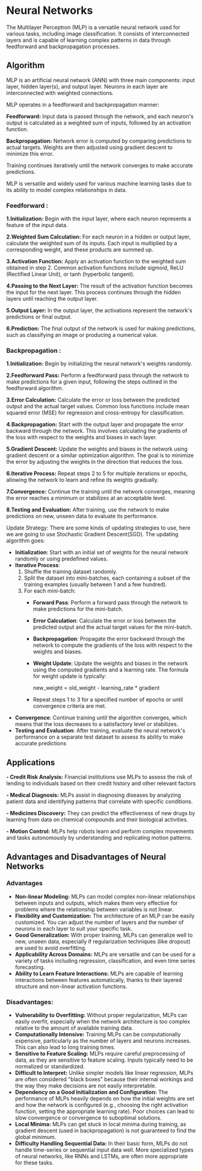 # Neural Networks

The Multilayer Perceptron (MLP) is a versatile neural network used for various tasks, including image classification. It consists of interconnected layers and is capable of learning complex patterns in data through feedforward and backpropagation processes.


## Algorithm 
MLP is an artificial neural network (ANN) with three main components: input layer, hidden layer(s), and output layer. Neurons in each layer are interconnected with weighted connections.

MLP operates in a feedforward and backpropagation manner:

**Feedforward:** Input data is passed through the network, and each neuron's output is calculated as a weighted sum of inputs, followed by an activation function.

**Backpropagation:** Network error is computed by comparing predictions to actual targets. Weights are then adjusted using gradient descent to minimize this error.

Training continues iteratively until the network converges to make accurate predictions.

MLP is versatile and widely used for various machine learning tasks due to its ability to model complex relationships in data.

### Feedforward :
**1.Initialization:** Begin with the input layer, where each neuron represents a feature of the input data.

**2.Weighted Sum Calculation:** For each neuron in a hidden or output layer, calculate the weighted sum of its inputs. Each input is multiplied by a corresponding weight, and these products are summed up.

**3.Activation Function:** Apply an activation function to the weighted sum obtained in step 2. Common activation functions include sigmoid, ReLU (Rectified Linear Unit), or tanh (hyperbolic tangent).

**4.Passing to the Next Layer:** The result of the activation function becomes the input for the next layer. This process continues through the hidden layers until reaching the output layer.

**5.Output Layer:** In the output layer, the activations represent the network's predictions or final output.

**6.Prediction:** The final output of the network is used for making predictions, such as classifying an image or producing a numerical value.

### Backpropagation :
**1.Initialization:** Begin by initializing the neural network's weights randomly.

**2.Feedforward Pass:** Perform a feedforward pass through the network to make predictions for a given input, following the steps outlined in the feedforward algorithm.

**3.Error Calculation:** Calculate the error or loss between the predicted output and the actual target values. Common loss functions include mean squared error (MSE) for regression and cross-entropy for classification.

**4.Backpropagation:** Start with the output layer and propagate the error backward through the network. This involves calculating the gradients of the loss with respect to the weights and biases in each layer.

**5.Gradient Descent:** Update the weights and biases in the network using gradient descent or a similar optimization algorithm. The goal is to minimize the error by adjusting the weights in the direction that reduces the loss.

**6.Iterative Process:** Repeat steps 2 to 5 for multiple iterations or epochs, allowing the network to learn and refine its weights gradually.

**7.Convergence:** Continue the training until the network converges, meaning the error reaches a minimum or stabilizes at an acceptable level.

**8.Testing and Evaluation:** After training, use the network to make predictions on new, unseen data to evaluate its performance.

Update Strategy:
There are some kinds of updating strategies to use, here we are going to use Stochastic Gradient Descent(SGD).
The updating algorithm goes:
- **Initialization**: Start with an initial set of weights for the neural network randomly or using predefined values.
- **Iterative Process**:
  1. Shuffle the training dataset randomly.
  2. Split the dataset into mini-batches, each containing a subset of the training examples (usually between 1 and a few hundred).
  3. For each mini-batch:
     - **Forward Pass**: Perform a forward pass through the network to make predictions for the mini-batch.
     - **Error Calculation**: Calculate the error or loss between the predicted output and the actual target values for the mini-batch.
     - **Backpropagation**: Propagate the error backward through the network to compute the gradients of the loss with respect to the weights and biases.
     - **Weight Update**: Update the weights and biases in the network using the computed gradients and a learning rate. The formula for weight update is typically:
         
       new_weight = old_weight - learning_rate * gradient
         
     - Repeat steps 1 to 3 for a specified number of epochs or until convergence criteria are met.
- **Convergence**: Continue training until the algorithm converges, which means that the loss decreases to a satisfactory level or stabilizes.
- **Testing and Evaluation**: After training, evaluate the neural network's performance on a separate test dataset to assess its ability to make accurate predictions

## Applications
**- Credit Risk Analysis:** Financial institutions use MLPs to assess the risk of lending to individuals based on their credit history and other relevant factors

**- Medical Diagnosis:** MLPs assist in diagnosing diseases by analyzing patient data and identifying patterns that correlate with specific conditions.

**- Medicines Discovery:** They can predict the effectiveness of new drugs by learning from data on chemical compounds and their biological activities.

**- Motion Control:** MLPs help robots learn and perform complex movements and tasks autonomously by understanding and replicating motion patterns.

## Advantages and Disadvantages of Neural Networks

### Advantages

- **Non-linear Modeling:** MLPs can model complex non-linear relationships between inputs and outputs, which makes them very effective for problems where the relationship between variables is not linear.
- **Flexibility and Customization:** The architecture of an MLP can be easily customized. You can adjust the number of layers and the number of neurons in each layer to suit your specific task.
- **Good Generalization:** With proper training, MLPs can generalize well to new, unseen data, especially if regularization techniques (like dropout) are used to avoid overfitting.
- **Applicability Across Domains:** MLPs are versatile and can be used for a variety of tasks including regression, classification, and even time series forecasting.
- **Ability to Learn Feature Interactions:** MLPs are capable of learning interactions between features automatically, thanks to their layered structure and non-linear activation functions.

### Disadvantages:
- **Vulnerability to Overfitting:** Without proper regularization, MLPs can easily overfit, especially when the network architecture is too complex relative to the amount of available training data.
- **Computationally Intensive:** Training MLPs can be computationally expensive, particularly as the number of layers and neurons increases. This can also lead to long training times.
- **Sensitive to Feature Scaling:** MLPs require careful preprocessing of data, as they are sensitive to feature scaling. Inputs typically need to be normalized or standardized.
- **Difficult to Interpret:** Unlike simpler models like linear regression, MLPs are often considered "black boxes" because their internal workings and the way they make decisions are not easily interpretable.
- **Dependency on a Good Initialization and Configuration:** The performance of MLPs heavily depends on how the initial weights are set and how the network is configured (e.g., choosing the right activation function, setting the appropriate learning rate). Poor choices can lead to slow convergence or convergence to suboptimal solutions.
- **Local Minima:** MLPs can get stuck in local minima during training, as gradient descent (used in backpropagation) is not guaranteed to find the global minimum.
- **Difficulty Handling Sequential Data:** In their basic form, MLPs do not handle time-series or sequential input data well. More specialized types of neural networks, like RNNs and LSTMs, are often more appropriate for these tasks.
